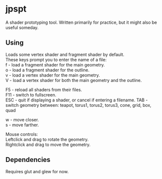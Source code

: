 jpspt
=====

A shader prototyping tool. Written primarily for practice, but it might also
be useful someday.

Using
-----
Loads some vertex shader and fragment shader by default.  
These keys prompt you to enter the name of a file:  
f - load a fragment shader for the main geometry.  
o - load a fragment shader for the outline.  
v - load a vertex shader for the main geometry.  
V - load a vertex shader for both the main geometry and the outline.

F5 - reload all shaders from their files.  
F11 - switch to fullscreen.  
ESC - quit if displaying a shader, or cancel if entering a filename.
TAB - switch geometry between:
	teapot, torus1, torus2, torus3, cone, grid, box, quad

w - move closer.  
s - move farther.

Mouse controls:  
Leftclick and drag to rotate the geometry.  
Rightclick and drag to move the geometry.

Dependencies
------------

Requires glut and glew for now.

